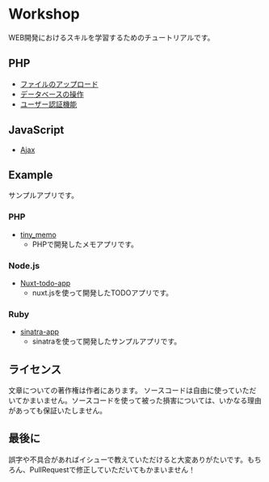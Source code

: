 # Workshop

WEB開発におけるスキルを学習するためのチュートリアルです。

## PHP

* [ファイルのアップロード](php/file-upload)
* [データベースの操作](php/pdo-tutorial)
* [ユーザー認証機能](php/user-registration)

## JavaScript

* [Ajax](javascript/ajax)

## Example

サンプルアプリです。

### PHP

* [tiny_memo](https://github.com/shoyan/tiny_memo)
  * PHPで開発したメモアプリです。

### Node.js

* [Nuxt-todo-app](https://github.com/shoyan/nuxt-todo-app)
  * nuxt.jsを使って開発したTODOアプリです。

### Ruby

* [sinatra-app](https://github.com/shoyan/sinatra-app)
  * sinatraを使って開発したサンプルアプリです。

## ライセンス

文章についての著作権は作者にあります。
ソースコードは自由に使っていただいてかまいません。ソースコードを使って被った損害については、いかなる理由があっても保証いたしません。

## 最後に

誤字や不具合があればイシューで教えていただけると大変ありがたいです。もちろん、PullRequestで修正していただいてもかまいません！
